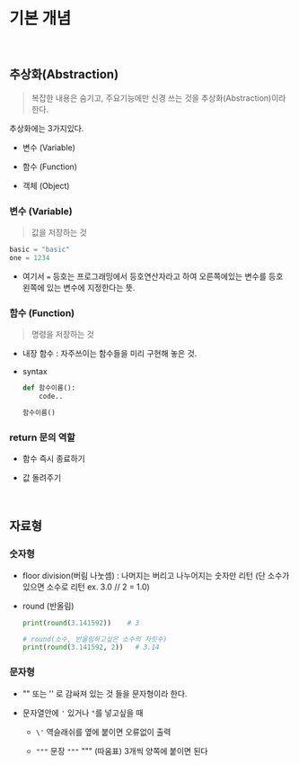 # 기본 개념

<br>

## 추상화(Abstraction)

> 복잡한 내용은 숨기고, 주요기능에만 신경 쓰는 것을 추상화(Abstraction)이라 한다.

추상화에는 3가지있다.

- 변수 (Variable)

- 함수 (Function)

- 객체 (Object)

### 변수 (Variable)

> 값을 저장하는 것

```python
basic = "basic"
one = 1234
```

- 여기서 `=` 등호는 프로그래밍에서 등호연산자라고 하여 오른쪽에있는 변수를 등호 왼쪽에 있는 변수에 지정한다는 뜻.

### 함수 (Function)

> 명령을 저장하는 것

- 내장 함수 : 자주쓰이는 함수들을 미리 구현해 놓은 것.

- syntax

  ```python
  def 함수이름():
      code..

  함수이름()
  ```

### return 문의 역할

- 함수 즉시 종료하기

- 값 돌려주기

<br>

## 자료형

### 숫자형

- floor division(버림 나눗셈) : 나머지는 버리고 나누어지는 숫자만 리턴 (단 소수가 있으면 소수로 리턴 ex. 3.0 // 2 = 1.0)

- round (반올림)

  ```python
  print(round(3.141592))    # 3

  # round(소수, 반올림하고싶은 소수의 자릿수)
  print(round(3.141592, 2))   # 3.14
  ```

### 문자형

- "" 또는 '' 로 감싸져 있는 것 들을 문자형이라 한다.

- 문자열안에 `'` 있거나 `"`를 넣고싶을 때

  - `\'` 역슬래쉬를 옆에 붙이면 오류없이 출력

  - `"""` 문장 `"""` """ (따움표) 3개씩 양쪽에 붙이면 된다

